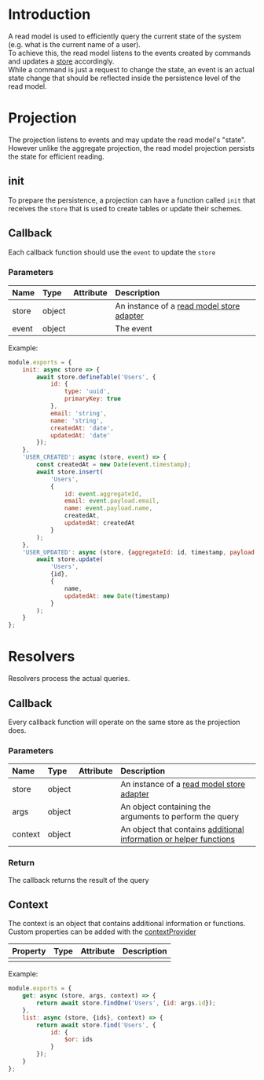# Introduction
A read model is used to efficiently query the current state of the system (e.g. what is the current name of a user).  
To achieve this, the read model listens to the events created by commands and updates a [store](ReadModelStoreAdapter) accordingly.  
While a command is just a request to change the state, an event is an actual state change that should be reflected inside the persistence level of the read model.

# Projection
The projection listens to events and may update the read model's "state".  
However unlike the aggregate projection, the read model projection persists the state for efficient reading.

## init
To prepare the persistence, a projection can have a function called `init` that receives the `store` that is used to create tables or update their schemes.  

## Callback
Each callback function should use the `event` to update the `store`

### Parameters
Name | Type | Attribute | Description
:--- | :--- | :--- | :---
store | object | | An instance of a [read model store adapter](ReadModelStoreAdapter)
event | object | | The event

Example:
```javascript
module.exports = {
    init: async store => {
        await store.defineTable('Users', {
            id: {
                type: 'uuid',
                primaryKey: true
            },
            email: 'string',
            name: 'string',
            createdAt: 'date',
            updatedAt: 'date'
        });
    },
    'USER_CREATED': async (store, event) => {
        const createdAt = new Date(event.timestamp);
        await store.insert(
            'Users',
            {
                id: event.aggregateId,
                email: event.payload.email,
                name: event.payload.name,
                createdAt,
                updatedAt: createdAt
            }
        );
    },
    'USER_UPDATED': async (store, {aggregateId: id, timestamp, payload: {name}}) => {
        await store.update(
            'Users',
            {id}, 
            {
                name,
                updatedAt: new Date(timestamp)
            }
        );
    }
};
```

# Resolvers
Resolvers process the actual queries.

## Callback
Every callback function will operate on the same store as the projection does.

### Parameters
Name | Type | Attribute | Description
:--- | :--- | :--- | :---
store | object | | An instance of a [read model store adapter](ReadModelStoreAdapter)
args | object | | An object containing the arguments to perform the query
context | object | | An object that contains [additional information or helper functions](#Context)

### Return 
The callback returns the result of the query

## Context
The context is an object that contains additional information or functions.  
Custom properties can be added with the [contextProvider](Config#contextProvider)

Property | Type | Attribute | Description
:--- | :--- | :--- | :---
 |  |  | 

Example:
```javascript
module.exports = {
    get: async (store, args, context) => {
        return await store.findOne('Users', {id: args.id});
    },
    list: async (store, {ids}, context) => {
        return await store.find('Users', {
            id: {
                $or: ids
            }
        });
    }
};
```
